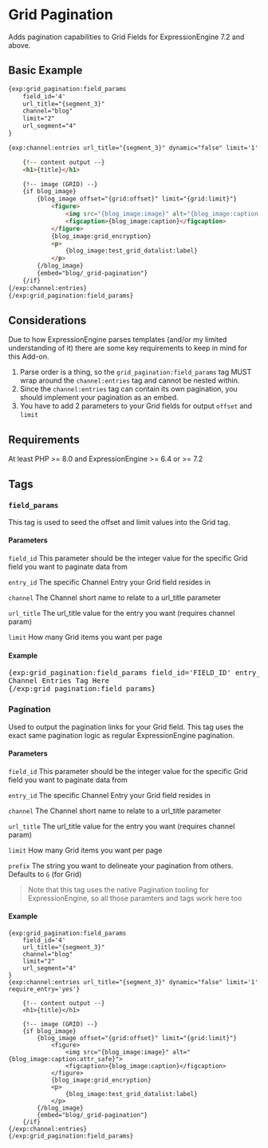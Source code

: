 # Grid Pagination
Adds pagination capabilities to Grid Fields for ExpressionEngine 7.2 and above. 

## Basic Example

```html
{exp:grid_pagination:field_params
    field_id='4'
    url_title="{segment_3}"
    channel="blog"
    limit="2"
    url_segment="4"
}

{exp:channel:entries url_title="{segment_3}" dynamic="false" limit='1' require_entry='yes'}

    {!-- content output --}
    <h1>{title}</h1>

    {!-- image (GRID) --}
    {if blog_image}
        {blog_image offset="{grid:offset}" limit="{grid:limit}"}
            <figure>
                <img src="{blog_image:image}" alt="{blog_image:caption:attr_safe}">
                <figcaption>{blog_image:caption}</figcaption>
            </figure>
            {blog_image:grid_encryption}
            <p>
                {blog_image:test_grid_datalist:label}
            </p>
        {/blog_image}
        {embed="blog/_grid-pagination"}
    {/if}
{/exp:channel:entries}
{/exp:grid_pagination:field_params}
```

## Considerations

Due to how ExpressionEngine parses templates (and/or my limited understanding of it) there are some key requirements to keep in mind for this Add-on. 

1. Parse order is a thing, so the `grid_pagination:field_params` tag MUST wrap around the `channel:entries` tag and cannot be nested within.
2. Since the `channel:entries` tag can contain its own pagination, you should implement your pagination as an embed. 
3. You have to add 2 parameters to your Grid fields for output `offset` and `limit`

## Requirements

At least PHP >= 8.0 and ExpressionEngine >= 6.4 or >= 7.2

## Tags

### `field_params`

This tag is used to seed the offset and limit values into the Grid tag. 

#### Parameters

`field_id`
This parameter should be the integer value for the specific Grid field you want to paginate data from

`entry_id`
The specific Channel Entry your Grid field resides in

`channel`
The Channel short name to relate to a url_title parameter

`url_title`
The url_title value for the entry you want (requires channel param)

`limit` 
How many Grid items you want per page

#### Example
<pre>
{exp:grid_pagination:field_params field_id='FIELD_ID' entry_id="ENTRY_ID" limit="2"}
Channel Entries Tag Here 
{/exp:grid_pagination:field_params}
</pre>

### Pagination

Used to output the pagination links for your Grid field. This tag uses the exact same pagination logic as regular ExpressionEngine pagination. 

#### Parameters

`field_id`
This parameter should be the integer value for the specific Grid field you want to paginate data from

`entry_id`
The specific Channel Entry your Grid field resides in

`channel`
The Channel short name to relate to a url_title parameter

`url_title`
The url_title value for the entry you want (requires channel param)

`limit` 
How many Grid items you want per page

`prefix`
The string you want to delineate your pagination from others. Defaults to `G` (for Grid)

> Note that this tag uses the native Pagination tooling for ExpressionEngine, so all those paramters and tags work here too

#### Example
```
{exp:grid_pagination:field_params
    field_id='4'
    url_title="{segment_3}"
    channel="blog"
    limit="2"
    url_segment="4"
}
{exp:channel:entries url_title="{segment_3}" dynamic="false" limit='1' require_entry='yes'}

    {!-- content output --}
    <h1>{title}</h1>

    {!-- image (GRID) --}
    {if blog_image}
        {blog_image offset="{grid:offset}" limit="{grid:limit}"}
            <figure>
                <img src="{blog_image:image}" alt="{blog_image:caption:attr_safe}">
                <figcaption>{blog_image:caption}</figcaption>
            </figure>
            {blog_image:grid_encryption}
            <p>
                {blog_image:test_grid_datalist:label}
            </p>
        {/blog_image}
        {embed="blog/_grid-pagination"}
    {/if}
{/exp:channel:entries}
{/exp:grid_pagination:field_params}
```